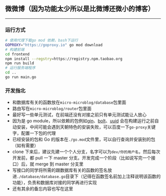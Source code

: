 ## 微微博（因为功能太少所以是比微博还微小的博客）

---

### 运行方式
```bash
# 使用代理下载go mod 依赖，bash下运行
GOPROXY="https://goproxy.io" go mod download
# 构建前端
cd frontend
npm install --regstry=https://registry.npm.taobao.org
npm run build
# 运行服务端程序
cd ..
go run main.go
```

### 开发指北
* 和数据库有关的函数放在`micro-microblog/database`包里面
* 路由写在`micro-microblog/router`包里面
* 最好写一些单元测试，在前端还没有对接之前只有单元测试能让人放心
* 因为是 go module，所以依赖的包例如[gin](https://www.github.com/go-gonic/gin)、[bolt](https://www.github.com/boltdb/bolt)、[uuid](https://github.com/satori/go.uuid) 会在构建运行之前自动安装，中间可能会遇到天朝特色的安装失败，可以百度一下`go-proxy`关键字，配置一下包的代理
* 已经安装的包和 Go 的版本在`./go.mod`文件里，可以自行查询并安装别的包（如有需要）
* clone 下来后，建议先建一个个人分支，名字可以为`dev/你的用户名`，然后每次开发前，都 pull 一下 master 分支。开发完成一个阶段（比如说写完一个接口）后，就 merge 到 master 分支里
* 写接口的同学将所需的跟数据库有关的函数的签名放进`./database/database.go`目录下（记得在函数签名前加上注释说明该函数的功能），负责和数据库对接的同学再进行实现
* 还有其余的备忘内容也写在这里